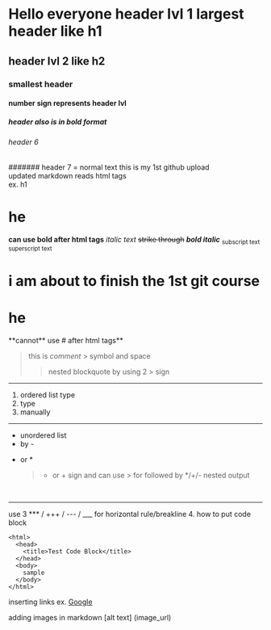 # Hello everyone header lvl 1 largest header like h1
## header lvl 2 like h2
### smallest header
#### number sign represents header lvl
##### header also is in bold format
###### header 6
####### header 7 = normal text
this is my 1st github upload<br> 
updated markdown reads html tags<br>
ex. h1<br>
# he
**can use bold after html tags** *italic text* ~~strike through~~ ***bold italic***
<sub>subscript text</sub> <sup>superscript text</sup>
<h1>i am about to finish the 1st git course</h1>
<h1>he</h1> 
**cannot** use # after html tags**

> this is *comment* > symbol and space
>
>> nested blockquote by using 2 > sign

---

1. ordered list type
2. type
3. manually

___
  
- unordered list
- by -
* or *
  > + or + sign and can use > for followed by */+/- nested output

 <br>
 
 *** 
 
 use 3 *** / +++ / --- / ___ for horizontal rule/breakline
4. how to put code block

    <html>
      <head>
        <title>Test Code Block</title>
      </head>
      <body>
        sample
      </body>
    </html>

  inserting links ex. [Google]( https://google.com "Link to google" )

 adding images in markdown
 [alt text] (image_url)

